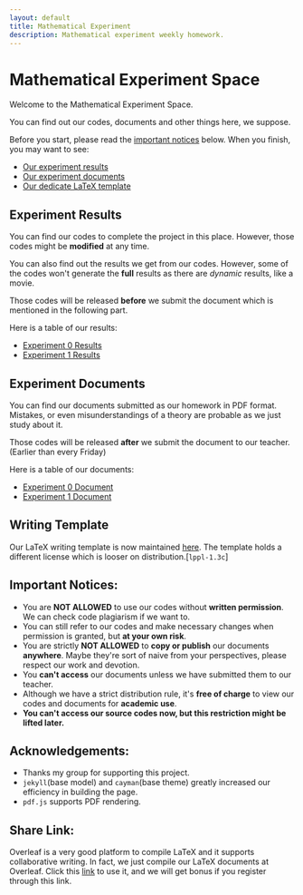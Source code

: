 ```yaml
---
layout: default
title: Mathematical Experiment
description: Mathematical experiment weekly homework.
---
```


# Mathematical Experiment Space

Welcome to the Mathematical Experiment Space. 

You can find out our codes, documents and other things here, we suppose.

Before you start, please read the [important notices](#important-notices) below. When you finish, you may want to see:
* [Our experiment results](#experiment-results)
* [Our experiment documents](#experiment-documents)
* [Our dedicate LaTeX template](#writing-template)

## Experiment Results
You can find our codes to complete the project in this place. However, those codes might be **modified** at any time.

You can also find out the results we get from our codes. However, some of the codes won't generate the **full** results as there are *dynamic* results, like a movie.

Those codes will be released **before** we submit the document which is mentioned in the following part.

Here is a table of our results:
* [Experiment 0 Results](./exp0/experiment0.html)
* [Experiment 1 Results](./exp1/experiment1.html)

## Experiment Documents
You can find our documents submitted as our homework in PDF format. Mistakes, or even misunderstandings of a theory are probable as we just study about it.

Those codes will be released **after** we submit the document to our teacher.(Earlier than every Friday)

Here is a table of our documents:
* [Experiment 0 Document](./resources/pdfjs/web/viewer.html?file=exp0.pdf)
* [Experiment 1 Document](./resources/pdfjs/web/viewer.html?file=exp1.pdf)

## Writing Template
Our LaTeX writing template is now maintained [here](https://github.com/T0nyX1ang/WHU-MathExpThesis). The template holds a different license which is looser on distribution.[`lppl-1.3c`]

## Important Notices:
* You are **NOT ALLOWED** to use our codes without **written permission**. We can check code plagiarism if we want to.
* You can still refer to our codes and make necessary changes when permission is granted, but **at your own risk**.
* You are strictly **NOT ALLOWED** to **copy or publish** our documents **anywhere**. Maybe they're sort of naive from your perspectives, please respect our work and devotion.
* You **can't access** our documents unless we have submitted them to our teacher.
* Although we have a strict distribution rule, it's **free of charge** to view our codes and documents for **academic use**.
* **You can't access our source codes now, but this restriction might be lifted later.**

## Acknowledgements:
* Thanks my group for supporting this project.
* `jekyll`(base model) and `cayman`(base theme) greatly increased our efficiency in building the page.
* `pdf.js` supports PDF rendering.

## Share Link:
Overleaf is a very good platform to compile LaTeX and it supports collaborative writing. In fact, we just compile our LaTeX documents at Overleaf. Click this [link](https://www.overleaf.com?r=de041c52&rm=d&rs=b") to use it, and we will get bonus if you register through this link.
